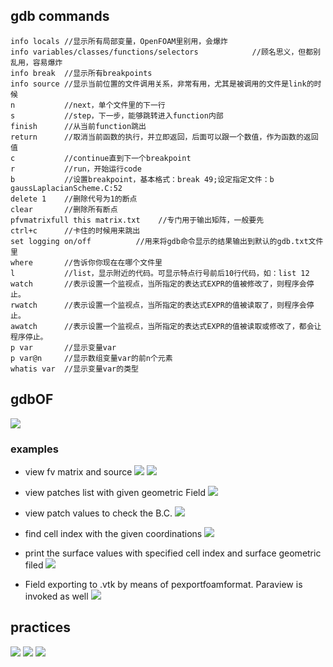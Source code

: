 ## gdb commands

```
info locals //显示所有局部变量，OpenFOAM里别用，会爆炸
info variables/classes/functions/selectors            //顾名思义，但都别乱用，容易爆炸
info break  //显示所有breakpoints
info source //显示当前位置的文件调用关系，非常有用，尤其是被调用的文件是link的时候
n           //next，单个文件里的下一行
s           //step，下一步，能够跳转进入function内部
finish      //从当前function跳出
return      //取消当前函数的执行，并立即返回，后面可以跟一个数值，作为函数的返回值
c           //continue直到下一个breakpoint
r           //run，开始运行code
b           //设置breakpoint，基本格式：break 49;设定指定文件：b gaussLaplacianScheme.C:52
delete 1    //删除代号为1的断点
clear       //删除所有断点
pfvmatrixfull this matrix.txt    //专门用于输出矩阵，一般要先
ctrl+c      //卡住的时候用来跳出
set logging on/off          //用来将gdb命令显示的结果输出到默认的gdb.txt文件里
where       //告诉你你现在在哪个文件里
l           //list，显示附近的代码。可显示特点行号前后10行代码，如：list 12
watch       //表示设置一个监视点，当所指定的表达式EXPR的值被修改了，则程序会停止。
rwatch      //表示设置一个监视点，当所指定的表达式EXPR的值被读取了，则程序会停止。
awatch      //表示设置一个监视点，当所指定的表达式EXPR的值被读取或修改了，都会让程序停止。
p var       //显示变量var
p var@n     //显示数组变量var的前n个元素
whatis var  //显示变量var的类型
```

## gdbOF

![](img/gdbOF_2020-11-05-16-25-48.png)

### examples

- view fv matrix and source
  ![](img/2020-11-06-11-12-40.png)
  ![](img/gdbOF_2020-11-06-11-25-43.png)
- view patches list with given geometric Field
  ![](img/gdbOF_2020-11-06-11-24-49.png)
- view patch values to check the B.C.
  ![](img/gdbOF_2020-11-06-11-26-42.png)
- find cell index with the given coordinations
  ![](img/gdbOF_2020-11-06-11-14-23.png)
- print the surface values with specified cell index and surface geometric filed
  ![](img/gdbOF_2020-11-06-11-18-54.png)

- Field exporting to .vtk by means of pexportfoamformat. Paraview is invoked as
  well
  ![](img/gdbOF_2020-11-06-11-21-36.png)

## practices

![](img/gdbOF_2020-11-05-16-51-31.png)
![](img/gdbOF_2020-11-05-16-51-43.png)
![](img/gdbOF_2020-11-05-16-52-04.png)

